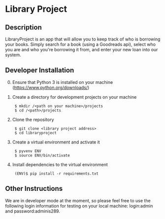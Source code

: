 Library Project
======

Description
----------------------
LibraryProject is an app that will allow you to keep track of who is borrowing your books.  Simply search for a book (using a Goodreads api), select who you are and who you're borrowing it from, and enter your new loan into our system.


Developer Installation
----------------------

0. Ensure that Python 3 is installed on your machine (https://www.python.org/downloads/)

1. Create a directory for development projects on your machine

        $ mkdir /<path on your machine>/projects
        $ cd /<path>/projects

2. Clone the repository

        $ git clone <library project address>
        $ cd libraryproject

3. Create a virtual environment and activate it

        $ pyvenv ENV
        $ source ENV/bin/activate

4. Install dependencies to the virtual environment

        (ENV)$ pip install -r requirements.txt
        
        
Other Instructions
----------------------

We are in developer mode at the moment, so please feel free to use the following login information for testing on your local machine:  login:admin and password:adminis289. 
